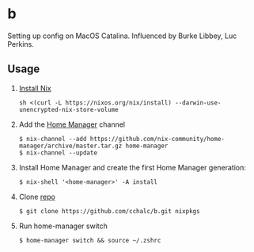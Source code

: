 # b
Setting up config on MacOS Catalina. Influenced by Burke Libbey, Luc Perkins.

## Usage

1. [Install Nix](https://nixos.org/manual/nix/stable/#sect-macos-installation)

    ```console
    sh <(curl -L https://nixos.org/nix/install) --darwin-use-unencrypted-nix-store-volume
    ```

2. Add the [Home Manager](https://github.com/nix-community/home-manager/blob/master/README.md) channel

    ```console
    $ nix-channel --add https://github.com/nix-community/home-manager/archive/master.tar.gz home-manager
    $ nix-channel --update
    ```

3. Install Home Manager and create the first Home Manager generation:

    ```console
    $ nix-shell '<home-manager>' -A install
    ```

4. Clone [repo](https://github.com/cchalc/b)

    ```console
    $ git clone https://github.com/cchalc/b.git nixpkgs
    ```

5. Run home-manager switch

    ```console
    $ home-manager switch && source ~/.zshrc
    ```
